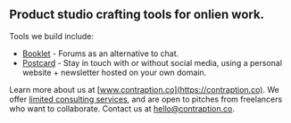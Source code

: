 ## Product studio crafting tools for onlien work.

Tools we build include:

* [Booklet](https://www.booklet.community) - Forums as an alternative to chat. 
* [Postcard](https://postcard.page) - Stay in touch with or without social media, using a personal website + newsletter hosted on your own domain. 

Learn more about us at [www.contraption.co](https://contraption.co). We offer [limited consulting services](https://www.contraption.co/consulting), and are open to pitches from freelancers who want to collaborate. Contact us at [hello@contraption.co](mailto:hello@contraption.co).
